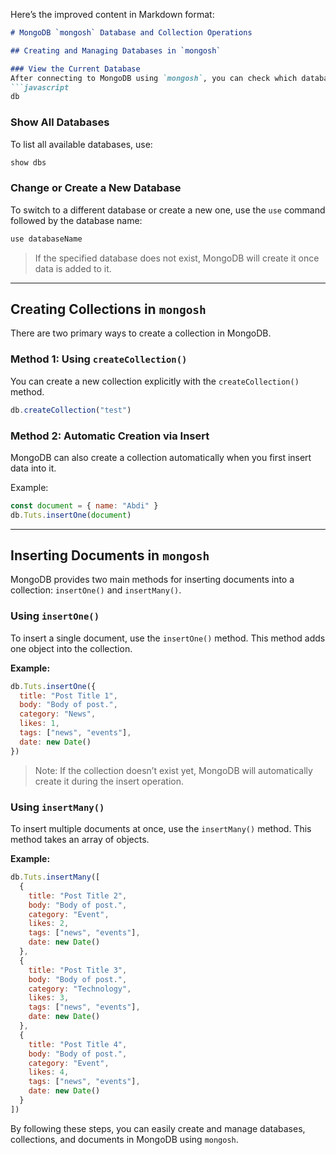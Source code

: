 Here’s the improved content in Markdown format:

```markdown
# MongoDB `mongosh` Database and Collection Operations

## Creating and Managing Databases in `mongosh`

### View the Current Database
After connecting to MongoDB using `mongosh`, you can check which database you’re currently using by typing:
```javascript
db
```

### Show All Databases
To list all available databases, use:
```javascript
show dbs
```

### Change or Create a New Database
To switch to a different database or create a new one, use the `use` command followed by the database name:
```javascript
use databaseName
```
> If the specified database does not exist, MongoDB will create it once data is added to it.

---

## Creating Collections in `mongosh`

There are two primary ways to create a collection in MongoDB.

### Method 1: Using `createCollection()`
You can create a new collection explicitly with the `createCollection()` method.
```javascript
db.createCollection("test")
```

### Method 2: Automatic Creation via Insert
MongoDB can also create a collection automatically when you first insert data into it.

Example:
```javascript
const document = { name: "Abdi" }
db.Tuts.insertOne(document)
```

---

## Inserting Documents in `mongosh`

MongoDB provides two main methods for inserting documents into a collection: `insertOne()` and `insertMany()`.

### Using `insertOne()`
To insert a single document, use the `insertOne()` method. This method adds one object into the collection.

**Example:**
```javascript
db.Tuts.insertOne({
  title: "Post Title 1",
  body: "Body of post.",
  category: "News",
  likes: 1,
  tags: ["news", "events"],
  date: new Date()
})
```
> Note: If the collection doesn’t exist yet, MongoDB will automatically create it during the insert operation.

### Using `insertMany()`
To insert multiple documents at once, use the `insertMany()` method. This method takes an array of objects.

**Example:**
```javascript
db.Tuts.insertMany([
  {
    title: "Post Title 2",
    body: "Body of post.",
    category: "Event",
    likes: 2,
    tags: ["news", "events"],
    date: new Date()
  },
  {
    title: "Post Title 3",
    body: "Body of post.",
    category: "Technology",
    likes: 3,
    tags: ["news", "events"],
    date: new Date()
  },
  {
    title: "Post Title 4",
    body: "Body of post.",
    category: "Event",
    likes: 4,
    tags: ["news", "events"],
    date: new Date()
  }
])
```

By following these steps, you can easily create and manage databases, collections, and documents in MongoDB using `mongosh`.
```